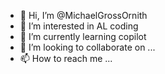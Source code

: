 - 👋 Hi, I’m @MichaelGrossOrnith
- 👀 I’m interested in AL coding
- 🌱 I’m currently learning copilot
- 💞️ I’m looking to collaborate on ...
- 📫 How to reach me ...

<!---
MichaelGrossOrnith/MichaelGrossOrnith is a ✨ special ✨ repository because its `README.md` (this file) appears on your GitHub profile.
You can click the Preview link to take a look at your changes.
--->
